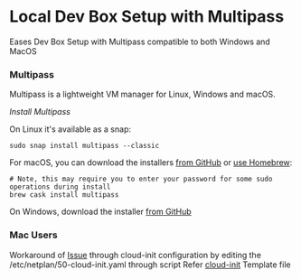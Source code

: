 # Local Dev Box Setup with Multipass 

Eases Dev Box Setup with Multipass compatible to both Windows and MacOS

### Multipass

Multipass is a lightweight VM manager for Linux, Windows and macOS. 

*Install Multipass*

On Linux it's available as a snap:

```
sudo snap install multipass --classic
```

For macOS, you can download the installers [from GitHub](https://github.com/canonical/multipass/releases) or [use Homebrew](https://github.com/Homebrew/brew):

```
# Note, this may require you to enter your password for some sudo operations during install
brew cask install multipass
```

On Windows, download the installer [from GitHub](https://github.com/canonical/multipass/releases)

### Mac Users
Workaround of [Issue](https://discourse.ubuntu.com/t/troubleshooting-networking-on-macos/12901) 
through cloud-init configuration by editing the /etc/netplan/50-cloud-init.yaml through script
Refer [cloud-init](config/cloud-init-template.yaml) Template file



